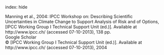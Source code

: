 index: hide

<div class="Citation">

  <div class="Citation-body">
    <div class="Citation-text">Manning et al., 2004: IPCC Workshop on: Describing Scientific Uncertainties in Climate Change to Support Analysis of Risk and of Options, [IPCC Working Group I Technical Support Unit (ed.)]. Available at http://www.ipcc.ch/ (accessed 07-10-2013), 138 pp.</div>
    <div class="Citation-links">
      <div class="CitationLink" data-href="https://scholar.google.com/scholar?q=IPCC+Workshop+on%3A+Describing+Scientific+Uncertainties+in+Climate+Change+to+Support+Analysis+of+Risk+and+of+Options">
        <div class="CitationLink-icon CitationLink-Scholar"></div>
        <div class="CitationLink-text">Google Scholar</div>
      </div>
    </div>
  </div>
</div>


<div class="Citation-copy">
&copy; [IPCC Working Group I Technical Support Unit (ed.)]. Available at http://www.ipcc.ch/ (accessed 07-10-2013), 2004
</div>